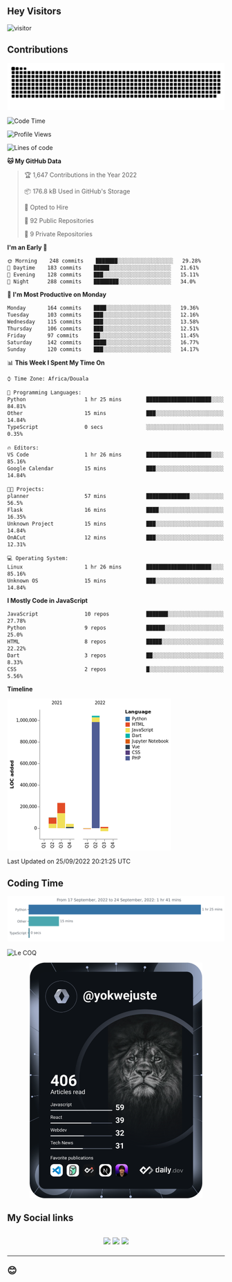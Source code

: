 ## Hey Visitors
![visitor](https://profile-counter.glitch.me/yokwejuste/count.svg)

## Contributions
<p align="center">
  <img src="https://raw.githubusercontent.com/yokwejuste/yokwejuste/output/github-contribution-grid-snake.svg" />
</p>

<!--START_SECTION:waka-->
![Code Time](http://img.shields.io/badge/Code%20Time-1%2C102%20hrs%2033%20mins-blue)

![Profile Views](http://img.shields.io/badge/Profile%20Views-16-blue)

![Lines of code](https://img.shields.io/badge/From%20Hello%20World%20I%27ve%20Written-1%20Million%20lines%20of%20code-blue)

**🐱 My GitHub Data** 

> 🏆 1,647 Contributions in the Year 2022
 > 
> 📦 176.8 kB Used in GitHub's Storage 
 > 
> 💼 Opted to Hire
 > 
> 📜 92 Public Repositories 
 > 
> 🔑 9 Private Repositories  
 > 
**I'm an Early 🐤** 

```text
🌞 Morning    248 commits    ███████░░░░░░░░░░░░░░░░░░   29.28% 
🌆 Daytime    183 commits    █████░░░░░░░░░░░░░░░░░░░░   21.61% 
🌃 Evening    128 commits    ███░░░░░░░░░░░░░░░░░░░░░░   15.11% 
🌙 Night      288 commits    ████████░░░░░░░░░░░░░░░░░   34.0%

```
📅 **I'm Most Productive on Monday** 

```text
Monday       164 commits    ████░░░░░░░░░░░░░░░░░░░░░   19.36% 
Tuesday      103 commits    ███░░░░░░░░░░░░░░░░░░░░░░   12.16% 
Wednesday    115 commits    ███░░░░░░░░░░░░░░░░░░░░░░   13.58% 
Thursday     106 commits    ███░░░░░░░░░░░░░░░░░░░░░░   12.51% 
Friday       97 commits     ██░░░░░░░░░░░░░░░░░░░░░░░   11.45% 
Saturday     142 commits    ████░░░░░░░░░░░░░░░░░░░░░   16.77% 
Sunday       120 commits    ███░░░░░░░░░░░░░░░░░░░░░░   14.17%

```


📊 **This Week I Spent My Time On** 

```text
⌚︎ Time Zone: Africa/Douala

💬 Programming Languages: 
Python                   1 hr 25 mins        █████████████████████░░░░   84.81% 
Other                    15 mins             ███░░░░░░░░░░░░░░░░░░░░░░   14.84% 
TypeScript               0 secs              ░░░░░░░░░░░░░░░░░░░░░░░░░   0.35%

🔥 Editors: 
VS Code                  1 hr 26 mins        █████████████████████░░░░   85.16% 
Google Calendar          15 mins             ███░░░░░░░░░░░░░░░░░░░░░░   14.84%

🐱‍💻 Projects: 
planner                  57 mins             ██████████████░░░░░░░░░░░   56.5% 
Flask                    16 mins             ████░░░░░░░░░░░░░░░░░░░░░   16.35% 
Unknown Project          15 mins             ███░░░░░░░░░░░░░░░░░░░░░░   14.84% 
OnACut                   12 mins             ███░░░░░░░░░░░░░░░░░░░░░░   12.31%

💻 Operating System: 
Linux                    1 hr 26 mins        █████████████████████░░░░   85.16% 
Unknown OS               15 mins             ███░░░░░░░░░░░░░░░░░░░░░░   14.84%

```

**I Mostly Code in JavaScript** 

```text
JavaScript               10 repos            ███████░░░░░░░░░░░░░░░░░░   27.78% 
Python                   9 repos             ██████░░░░░░░░░░░░░░░░░░░   25.0% 
HTML                     8 repos             █████░░░░░░░░░░░░░░░░░░░░   22.22% 
Dart                     3 repos             ██░░░░░░░░░░░░░░░░░░░░░░░   8.33% 
CSS                      2 repos             █░░░░░░░░░░░░░░░░░░░░░░░░   5.56%

```


**Timeline**

![Chart not found](https://raw.githubusercontent.com/yokwejuste/yokwejuste/master/charts/bar_graph.png) 


 Last Updated on 25/09/2022 20:21:25 UTC
<!--END_SECTION:waka-->

## Coding Time

[![wakatime-stats](https://github.com/yokwejuste/yokwejuste/blob/master/images/stat.svg)](https://wakatime.com/@yokwejuste)

![Le COQ](https://metrics.lecoq.io/yokwejuste/)
<p align="center">
  <a href="#"><img src="https://github.com/yokwejuste/yokwejuste/blob/master/devcard.svg" width="400" alt="Yonkeu K. Steve's Dev Card"/></a>
</p>
<h2>My Social links<h2>
<p align="center">
  <a href="https://twitter.com/yokwejuste"><img src="https://img.shields.io/badge/twitter-%231DA1F2.svg?style=for-the-badge&logo=Twitter&logoColor=white"></a>
  <a href="https://linkedin.com/in/yokwejuste"><img src="https://img.shields.io/badge/linkedin-%230077B5.svg?style=for-the-badge&logo=linkedin&logoColor=white"></a>
  <a href="https://instagram.com/yokwejuste0"><img src="https://img.shields.io/badge/instagram-%23E4405F.svg?style=for-the-badge&logo=Instagram&logoColor=white"></a>
</p>
<hr>
😊
